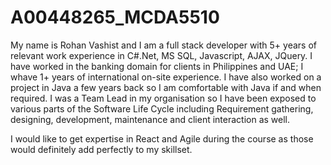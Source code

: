 # A00448265_MCDA5510

My name is Rohan Vashist and I am a full stack developer with 5+ years of relevant work experience in C#.Net, MS SQL, Javascript, AJAX, JQuery. I have worked in the banking domain for clients in Philippines and UAE; I whave 1+ years of international on-site experience. I have also worked on a project in Java a few years back so I am comfortable with Java if and when required.
I was a Team Lead in my organisation so I have been exposed to various parts of the Software Life Cycle including Requirement gathering, designing, development, maintenance and client interaction as well.

I would like to get expertise in React and Agile during the course as those would definitely add perfectly to my skillset.

